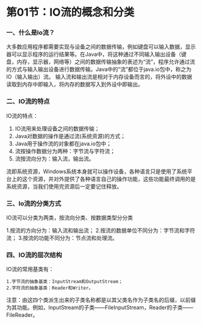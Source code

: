 # 第01节：IO流的概念和分类

### 一、什么是Io流？

大多数应用程序都需要实现与设备之间的数据传输，例如键盘可以输入数据，显示器可以显示程序的运行结果等。在Java中，将这种通过不同输入输出设备（键盘，内存，显示器，网络等）之间的数据传输抽象的表述为“流”，程序允许通过流的方式与输入输出设备进行数据传输。Java中的“流”都位于java.io包中，称之为IO（输入输出）流。
输入流和输出流是相对于内存设备而言的，将外设中的数据读取到内存中即输入，将内存的数据写入到外设中即输出。

### 二、IO流的特点

IO流的特点：

1. IO流用来处理设备之间的数据传输；
2. Java对数据的操作是通过流(系统资源)的方式；
3. Java用于操作流的对象都在java.io包中；
4. 流按操作数据分为两种：字节流与字符流；
5. 流按流向分为：输入流，输出流。

流即系统资源，Windows系统本身就可以操作设备，各种语言只是使用了系统平台上的这个资源，并对外提供了各种语言自己的操作功能，这些功能最终调用的是系统资源，当我们使用完资源后一定要记住释放。

### 三、Io流的分类方式

IO流可以分类为两类，按流向分类、按数据类型分分类

1.按流的方向分为：输入流和输出流；
2.按流的数据单位不同分为：字节流和字符流；
3.按流的功能不同分为：节点流和处理流。

### 四、IO流的层次结构

IO流的常用基类有：

```
1.字节流的抽象基类：InputStream和OutputStream；
2.字符流的抽象基类：Reader和Writer。
```

注意：由这四个类派生出来的子类名称都是以其父类名作为子类名的后缀，以前缀为其功能。例如，InputStream的子类——FileInputStream，Reader的子类——FileReader。